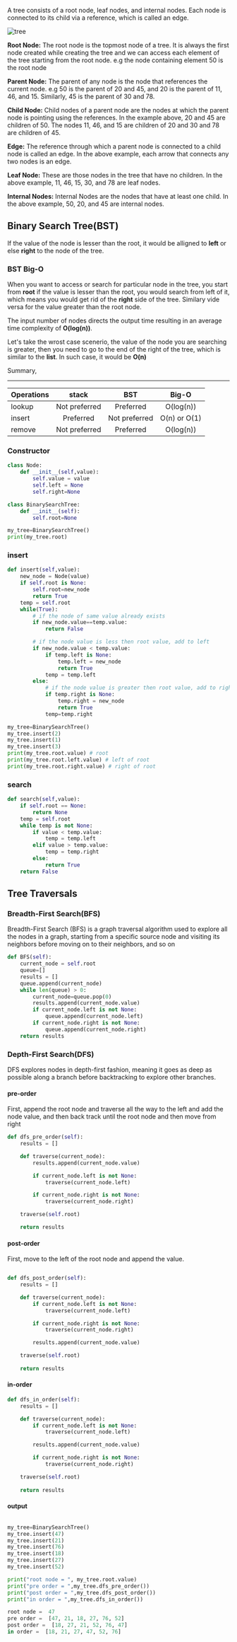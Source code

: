 A tree consists of a root node, leaf nodes, and internal nodes. Each node is connected to its child via a reference, which is called an edge.

![tree](../../../images/tree.png)

**Root Node:** The root node is the topmost node of a tree. It is always the first node created while creating the tree and we can access each element of the tree starting from the root node. e.g the node containing element 50 is the root node

**Parent Node:** The parent of any node is the node that references the current node. e.g 50 is the parent of 20 and 45, and 20 is the parent of 11, 46, and 15. Similarly, 45 is the parent of 30 and 78.

**Child Node:** Child nodes of a parent node are the nodes at which the parent node is pointing using the references. In the example above, 20 and 45 are children of 50. The nodes 11, 46, and 15 are children of 20 and 30 and 78 are children of 45.

**Edge:** The reference through which a parent node is connected to a child node is called an edge. In the above example, each arrow that connects any two nodes is an edge.

**Leaf Node:** These are those nodes in the tree that have no children. In the above example, 11, 46, 15, 30, and 78 are leaf nodes.

**Internal Nodes:** Internal Nodes are the nodes that have at least one child. In the above example, 50, 20, and 45 are internal nodes.

## Binary Search Tree(BST)

If the value of the node is lesser than the root, it would be alligned to **left** or else **right** to the node of the tree. 

### BST Big-O

When you want to access or search for particular node in the tree, you start from **root** if the value is lesser than the root, you would search from left of it, which means you would get rid of the **right** side of the tree. Similary vide versa for the value greater than the root node. 

The input number of nodes directs the output time resulting in an average time complexity of **O(log(n))**.

Let's take the wrost case scenerio, the value of the node you are searching is greater, then you need to go to the end of the right of the tree, which is similar to the **list**. In such case, it would be **O(n)**

Summary, 

---
| Operations |     stack     |      BST      |    Big-O     |
| ---------- | :-----------: | :-----------: | :----------: |
| lookup     | Not preferred |   Preferred   |  O(log(n))   |
| insert     |   Preferred   | Not preferred | O(n) or O(1) |
| remove     | Not preferred |   Preferred   |  O(log(n))   |

### Constructor 

```python
class Node:
    def __init__(self,value):
        self.value = value 
        self.left = None 
        self.right=None

class BinarySearchTree:
    def __init__(self):
        self.root=None

my_tree=BinarySearchTree()
print(my_tree.root)
```

### insert

```python
def insert(self,value):
    new_node = Node(value)
    if self.root is None:
        self.root=new_node
        return True 
    temp = self.root
    while(True):
        # if the node of same value already exists
        if new_node.value==temp.value: 
            return False

        # if the node value is less then root value, add to left
        if new_node.value < temp.value:
            if temp.left is None:
                temp.left = new_node
                return True
            temp = temp.left
        else:
            # if the node value is greater then root value, add to right
            if temp.right is None:
                temp.right = new_node
                return True
            temp=temp.right

my_tree=BinarySearchTree()
my_tree.insert(2)
my_tree.insert(1)
my_tree.insert(3)
print(my_tree.root.value) # root 
print(my_tree.root.left.value) # left of root
print(my_tree.root.right.value) # right of root
```

### search

```python
def search(self,value):
    if self.root == None:
        return None
    temp = self.root 
    while temp is not None:
        if value < temp.value:
            temp = temp.left 
        elif value > temp.value:
            temp = temp.right
        else:
            return True 
    return False
```

## Tree Traversals

### Breadth-First Search(BFS)

Breadth-First Search (BFS) is a graph traversal algorithm used to explore all the nodes in a graph, starting from a specific source node and visiting its neighbors before moving on to their neighbors, and so on

```python
def BFS(self):
    current_node = self.root
    queue=[]
    results = []
    queue.append(current_node)
    while len(queue) > 0:
        current_node=queue.pop(0)
        results.append(current_node.value)
        if current_node.left is not None:
            queue.append(current_node.left)
        if current_node.right is not None:
            queue.append(current_node.right)
    return results
```

### Depth-First Search(DFS) 

DFS explores nodes in depth-first fashion, meaning it goes as deep as possible along a branch before backtracking to explore other branches.

#### pre-order 

First, append the root node and traverse all the way to the left and add the node value, and then back track until the root node and then move from right

```python
def dfs_pre_order(self):
    results = []

    def traverse(current_node):
        results.append(current_node.value)

        if current_node.left is not None:
            traverse(current_node.left)

        if current_node.right is not None:
            traverse(current_node.right)

    traverse(self.root)

    return results
```

#### post-order

First, move to the left of the root node and append the value. 

```python

def dfs_post_order(self):
    results = []

    def traverse(current_node):
        if current_node.left is not None:
            traverse(current_node.left)

        if current_node.right is not None:
            traverse(current_node.right)

        results.append(current_node.value)

    traverse(self.root)
    
    return results 
```

#### in-order

```python
def dfs_in_order(self):
    results = []

    def traverse(current_node):
        if current_node.left is not None:
            traverse(current_node.left)

        results.append(current_node.value)

        if current_node.right is not None:
            traverse(current_node.right)

    traverse(self.root)
    
    return results 
```

#### output

```python

my_tree=BinarySearchTree()
my_tree.insert(47)
my_tree.insert(21)
my_tree.insert(76)
my_tree.insert(18)
my_tree.insert(27)
my_tree.insert(52)

print("root node = ", my_tree.root.value)
print("pre order = ",my_tree.dfs_pre_order())
print("post order = ",my_tree.dfs_post_order())
print("in order = ",my_tree.dfs_in_order())

root node =  47
pre order =  [47, 21, 18, 27, 76, 52]
post order =  [18, 27, 21, 52, 76, 47]
in order =  [18, 21, 27, 47, 52, 76]
```
